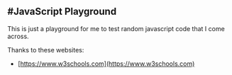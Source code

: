 #JavaScript Playground
---
This is just a playground for me to test random javascript code that I come across.

Thanks to these websites:
- [https://www.w3schools.com](https://www.w3schools.com)